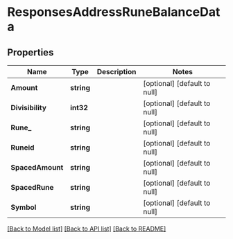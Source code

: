 # ResponsesAddressRuneBalanceData

## Properties
Name | Type | Description | Notes
------------ | ------------- | ------------- | -------------
**Amount** | **string** |  | [optional] [default to null]
**Divisibility** | **int32** |  | [optional] [default to null]
**Rune_** | **string** |  | [optional] [default to null]
**Runeid** | **string** |  | [optional] [default to null]
**SpacedAmount** | **string** |  | [optional] [default to null]
**SpacedRune** | **string** |  | [optional] [default to null]
**Symbol** | **string** |  | [optional] [default to null]

[[Back to Model list]](../README.md#documentation-for-models) [[Back to API list]](../README.md#documentation-for-api-endpoints) [[Back to README]](../README.md)


